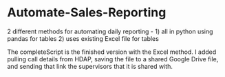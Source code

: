 # Automate-Sales-Reporting
2 different methods for automating daily reporting - 1) all in python using pandas for tables 2) uses existing Excel file for tables

The completeScript is the finished version with the Excel method. I added pulling call details from HDAP, saving the file to a shared Google Drive file, and sending that link the supervisors that it is shared with. 
